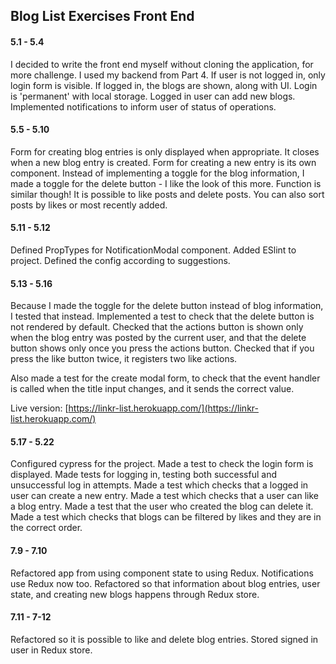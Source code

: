 ## Blog List Exercises Front End

#### 5.1 - 5.4

I decided to write the front end myself without cloning the application, for more challenge. I used my backend from Part 4. If user is not logged in, only login form is visible. If logged in, the blogs are shown, along with UI. Login is 'permanent' with local storage. Logged in user can add new blogs. Implemented notifications to inform user of status of operations.

#### 5.5 - 5.10

Form for creating blog entries is only displayed when appropriate. It closes when a new blog entry is created. Form for creating a new entry is its own component. Instead of implementing a toggle for the blog information, I made a toggle for the delete button - I like the look of this more. Function is similar though! It is possible to like posts and delete posts. You can also sort posts by likes or most recently added.

#### 5.11 - 5.12

Defined PropTypes for NotificationModal component. Added ESlint to project. Defined the config according to suggestions.

#### 5.13 - 5.16

Because I made the toggle for the delete button instead of blog information, I tested that instead. Implemented a test to check that the delete button is not rendered by default. Checked that the actions button is shown only when the blog entry was posted by the current user, and that the delete button shows only once you press the actions button. Checked that if you press the like button twice, it registers two like actions.

Also made a test for the create modal form, to check that the event handler is called when the title input changes, and it sends the correct value.

Live version: [https://linkr-list.herokuapp.com/](https://linkr-list.herokuapp.com/)

#### 5.17 - 5.22

Configured cypress for the project. Made a test to check the login form is displayed. Made tests for logging in, testing both successful and unsuccessful log in attempts. Made a test which checks that a logged in user can create a new entry. Made a test which checks that a user can like a blog entry. Made a test that the user who created the blog can delete it. Made a test which checks that blogs can be filtered by likes and they are in the correct order.

#### 7.9 - 7.10

Refactored app from using component state to using Redux. Notifications use Redux now too. Refactored so that information about blog entries, user state, and creating new blogs happens through Redux store.

#### 7.11 - 7-12

Refactored so it is possible to like and delete blog entries. Stored signed in user in Redux store.
